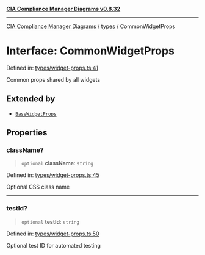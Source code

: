 [**CIA Compliance Manager Diagrams v0.8.32**](../../README.md)

***

[CIA Compliance Manager Diagrams](../../modules.md) / [types](../README.md) / CommonWidgetProps

# Interface: CommonWidgetProps

Defined in: [types/widget-props.ts:41](https://github.com/Hack23/cia-compliance-manager/blob/0dc9a11e510cc2f2986e7debe532892627f2b00f/src/types/widget-props.ts#L41)

Common props shared by all widgets

## Extended by

- [`BaseWidgetProps`](../widgets/interfaces/BaseWidgetProps.md)

## Properties

### className?

> `optional` **className**: `string`

Defined in: [types/widget-props.ts:45](https://github.com/Hack23/cia-compliance-manager/blob/0dc9a11e510cc2f2986e7debe532892627f2b00f/src/types/widget-props.ts#L45)

Optional CSS class name

***

### testId?

> `optional` **testId**: `string`

Defined in: [types/widget-props.ts:50](https://github.com/Hack23/cia-compliance-manager/blob/0dc9a11e510cc2f2986e7debe532892627f2b00f/src/types/widget-props.ts#L50)

Optional test ID for automated testing
